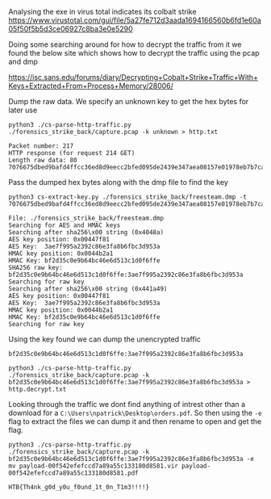 Analysing the exe in virus total indicates its colbalt strike
https://www.virustotal.com/gui/file/5a27fe712d3aada1694166560b6fd1e60a05f50f5b5d3ce06927c8ba3e0e5290

Doing some searching around for how to decrypt the traffic from it we found the below site which shows how to decrypt the traffic using the pcap and dmp

https://isc.sans.edu/forums/diary/Decrypting+Cobalt+Strike+Traffic+With+Keys+Extracted+From+Process+Memory/28006/

Dump the raw data. We specify an unknown key to get the hex bytes for later use
```
python3 ./cs-parse-http-traffic.py ./forensics_strike_back/capture.pcap -k unknown > http.txt
```
```
Packet number: 217
HTTP response (for request 214 GET)
Length raw data: 80
7076675dbed9bafd4ffcc36ed8d9eecc2bfed095de2439e347aea08157e01978eb7b7cab86bea3d97e7062c9990bf7407ee88eab9ee07bc9761a6371323f285bba8c2d1d4b4a04a09655d675e3ac7e8e
```

Pass the dumped hex bytes along with the dmp file to find the key
```
python3 cs-extract-key.py ./forensics_strike_back/freesteam.dmp -t 7076675dbed9bafd4ffcc36ed8d9eecc2bfed095de2439e347aea08157e01978eb7b7cab86bea3d97e7062c9990bf7407ee88eab9ee07bc9761a6371323f285bba8c2d1d4b4a04a09655d675e3ac7e8e
```
```
File: ./forensics_strike_back/freesteam.dmp
Searching for AES and HMAC keys
Searching after sha256\x00 string (0x4048a)
AES key position: 0x00447f81
AES Key:  3ae7f995a2392c86e3fa8b6fbc3d953a
HMAC key position: 0x0044b2a1
HMAC Key: bf2d35c0e9b64bc46e6d513c1d0f6ffe
SHA256 raw key: bf2d35c0e9b64bc46e6d513c1d0f6ffe:3ae7f995a2392c86e3fa8b6fbc3d953a
Searching for raw key
Searching after sha256\x00 string (0x441a49)
AES key position: 0x00447f81
AES Key:  3ae7f995a2392c86e3fa8b6fbc3d953a
HMAC key position: 0x0044b2a1
HMAC Key: bf2d35c0e9b64bc46e6d513c1d0f6ffe
Searching for raw key
```

Using the key found we can dump the unencrypted traffic
```
bf2d35c0e9b64bc46e6d513c1d0f6ffe:3ae7f995a2392c86e3fa8b6fbc3d953a
```
```
python3 ./cs-parse-http-traffic.py ./forensics_strike_back/capture.pcap -k bf2d35c0e9b64bc46e6d513c1d0f6ffe:3ae7f995a2392c86e3fa8b6fbc3d953a > http.decrypt.txt
```

Looking through the traffic we dont find anything of intrest other than a download for a `C:\Users\npatrick\Desktop\orders.pdf`. So then using the `-e` flag to extract the files we can dump it and then rename to open and get the flag.

```
python3 ./cs-parse-http-traffic.py ./forensics_strike_back/capture.pcap -k bf2d35c0e9b64bc46e6d513c1d0f6ffe:3ae7f995a2392c86e3fa8b6fbc3d953a -e
mv payload-00f542efefccd7a89a55c133180d8581.vir payload-00f542efefccd7a89a55c133180d8581.pdf
```
```
HTB{Th4nk_g0d_y0u_f0und_1t_0n_T1m3!!!!}
```